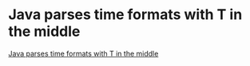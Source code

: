 # Java parses time formats with T in the middle
[Java parses time formats with T in the middle](https://aiwithcloud.com/2022/09/16/java_parses_time_formats_with_t_in_the_middle/)